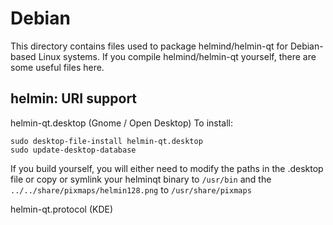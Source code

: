
Debian
====================
This directory contains files used to package helmind/helmin-qt
for Debian-based Linux systems. If you compile helmind/helmin-qt yourself, there are some useful files here.

## helmin: URI support ##


helmin-qt.desktop  (Gnome / Open Desktop)
To install:

	sudo desktop-file-install helmin-qt.desktop
	sudo update-desktop-database

If you build yourself, you will either need to modify the paths in
the .desktop file or copy or symlink your helminqt binary to `/usr/bin`
and the `../../share/pixmaps/helmin128.png` to `/usr/share/pixmaps`

helmin-qt.protocol (KDE)

